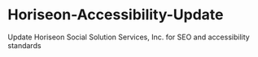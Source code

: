# Horiseon-Accessibility-Update
Update Horiseon Social Solution Services, Inc. for SEO and accessibility standards
